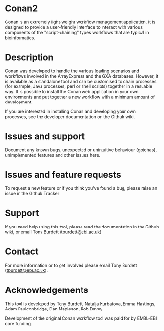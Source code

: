 Conan2
======

Conan is an extremely light-weight workflow management application. It is designed to provide a user-friendly interface to interact with various components of the "script-chaining" types workflows that are typical in bioinformatics.

Description
===========

Conan was developed to handle the various loading scenarios and workflows involved in the ArrayExpress and the GXA databases. However, it is available as a standalone tool and can be customised to chain processes (for example, Java processes, perl or shell scripts) together in a resuable way. It is possible to install the Conan web application in your own environments and put together a new workflow with a minimum amount of development.

If you are interested in installing Conan and developing your own processes, see the developer documentation on the Github wiki.

Issues and support
==================

Document any known bugs, unexpected or unintuitive behaviour (gotchas), unimplemented features and other issues here.

Issues and feature requests
===========================

To request a new feature or if you think you've found a bug, please raise an issue in the Github Tracker

Support
=======

If you need help using this tool, please read the documentation in the Github wiki, or email Tony Burdett (tburdett@ebi.ac.uk).

Contact
=======

For more information or to get involved please email Tony Burdett (tburdett@ebi.ac.uk).

Acknowledgements
================

This tool is developed by Tony Burdett, Natalja Kurbatova, Emma Hastings, Adam Faulconbridge, Dan Mapleson, Rob Davey

Development of the original Conan workflow tool was paid for by EMBL-EBI core funding
